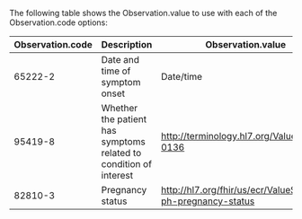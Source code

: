 The following table shows the Observation.value to use with each of the Observation.code options:

| Observation.code | Description | Observation.value |
| -------- | -------- | -------- |
| 65222-2     | 	Date and time of symptom onset     | Date/time     |
| 95419-8     | 	Whether the patient has symptoms related to condition of interest     | http://terminology.hl7.org/ValueSet/v2-0136 |
| 82810-3     | 	Pregnancy status     | http://hl7.org/fhir/us/ecr/ValueSet/us-ph-pregnancy-status |